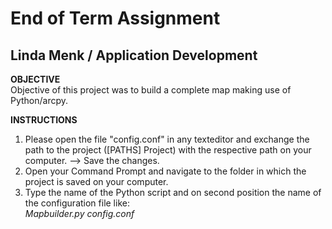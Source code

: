 # End of Term Assignment  
## Linda Menk / Application Development    
  
**OBJECTIVE**  
Objective of this project was to build a complete map making use of Python/arcpy.  

**INSTRUCTIONS**
1. Please open the file "config.conf" in any texteditor and exchange the path to the project ([PATHS] Project) with the respective path on your computer. --> Save the changes.  
2. Open your Command Prompt and navigate to the folder in which the project is saved on your computer.  
3. Type the name of the Python script and on second position the name of the configuration file like:  
  *Mapbuilder.py config.conf*
